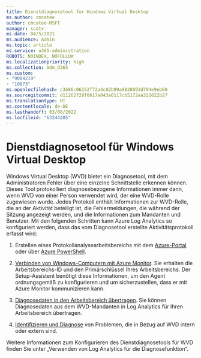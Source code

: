 ```yaml
---
title: Dienstdiagnosetool für Windows Virtual Desktop
ms.author: cmcatee
author: cmcatee-MSFT
manager: scotv
ms.date: 04/5/2021
ms.audience: Admin
ms.topic: article
ms.service: o365-administration
ROBOTS: NOINDEX, NOFOLLOW
ms.localizationpriority: high
ms.collection: Adm_O365
ms.custom:
- "9004219"
- "10873"
ms.openlocfilehash: c3b86c06152f72a4c02b99a9828093d794e9eb60
ms.sourcegitcommit: d11262728f0617a843a0117cb5172aa322022b27
ms.translationtype: HT
ms.contentlocale: de-DE
ms.lasthandoff: 03/08/2022
ms.locfileid: "63244205"
---
```

# <a name="service-diagnostics-tool-for-windows-virtual-desktop"></a>Dienstdiagnosetool für Windows Virtual Desktop

Windows Virtual Desktop (WVD) bietet ein Diagnosetool, mit dem Administratoren Fehler über eine einzelne Schnittstelle erkennen können. Dieses Tool protokolliert diagnosebezogene Informationen immer dann, wenn WVD von einer Person verwendet wird, der eine WVD-Rolle zugewiesen wurde. Jedes Protokoll enthält Informationen zur WVD-Rolle, die an der Aktivität beteiligt ist, die Fehlermeldungen, die während der Sitzung angezeigt werden, und die Informationen zum Mandanten und Benutzer. Mit den folgenden Schritten kann Azure Log Analytics so konfiguriert werden, dass das vom Diagnosetool erstellte Aktivitätsprotokoll erfasst wird:

1. Erstellen eines Protokollanalysearbeitsbereichs mit dem [Azure-Portal](https://go.microsoft.com/fwlink/?linkid=2129500) oder über [Azure PowerShell](https://go.microsoft.com/fwlink/?linkid=2129501).

1. [Verbinden von Windows-Computern mit Azure Monitor](https://go.microsoft.com/fwlink/?linkid=2129913). Sie erhalten die Arbeitsbereichs-ID und den Primärschlüssel Ihres Arbeitsbereichs. Der Setup-Assistent benötigt diese Informationen, um den Agent ordnungsgemäß zu konfigurieren und um sicherzustellen, dass er mit Azure Monitor kommunizieren kann.

1. [Diagnosedaten in den Arbeitsbereich übertragen](https://go.microsoft.com/fwlink/?linkid=2128284). Sie können Diagnosedaten aus dem WVD-Mandanten in Log Analytics für Ihren Arbeitsbereich übertragen.

1. [Identifizieren und Diagnose](https://docs.microsoft.com/azure/virtual-desktop/diagnostics-role-service#diagnose-issues-with-powershell) von Problemen, die in Bezug auf WVD intern oder extern sind.

Weitere Informationen zum Konfigurieren des Dienstdiagnosetools für WVD finden Sie unter „Verwenden von Log Analytics für die Diagnosefunktion“.